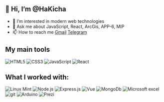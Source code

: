 ## 👋 Hi, I’m @HaKicha
- 👀 I’m interested in modern web technologies
- :speech_balloon: Ask me about JavaScript, React, ArcGis, APP-6, MIP
- 📫 How to reach me [Gmail](mailto:ivankika.1999@gmail.com) [Telegram](https://t.me/KichaKovalski)

## My main tools
![HTML5](https://img.shields.io/badge/HTML5-E34F26?style=for-the-badge&logo=html5&logoColor=white)
![CSS3](https://img.shields.io/badge/CSS3-1572B6?style=for-the-badge&logo=css3&logoColor=white)
![JavaScript](https://img.shields.io/badge/JavaScript-323330?style=for-the-badge&logo=javascript&logoColor=F7DF1E)
![React](https://img.shields.io/badge/React-20232A?style=for-the-badge&logo=react&logoColor=61DAFB)

## What I worked with:

![Linux Mint](https://img.shields.io/badge/Linux_Mint-87CF3E?style=for-the-badge&logo=linux-mint&logoColor=white)
![Node.js](https://img.shields.io/badge/Node.js-43853D?style=for-the-badge&logo=node.js&logoColor=white)
![Express.js](https://img.shields.io/badge/Express.js-404D59?style=for-the-badge)
![Vue](https://img.shields.io/badge/Vue.js-35495E?style=for-the-badge&logo=vue.js&logoColor=4FC08D)
![MongoDb](https://img.shields.io/badge/MongoDB-4EA94B?style=for-the-badge&logo=mongodb&logoColor=white)
![Microsoft excel](	https://img.shields.io/badge/Microsoft_Excel-217346?style=for-the-badge&logo=microsoft-excel&logoColor=white)
![git](https://img.shields.io/badge/git%20-%23F05033.svg?&style=for-the-badge&logo=git&logoColor=white) <img alt="Arduino" src="https://img.shields.io/badge/-Arduino-00979D?style=for-the-badge&logo=Arduino&logoColor=white"/> <img alt="Prezi" src="https://img.shields.io/badge/Prezi%20-%23000000.svg?&style=for-the-badge&logo=Prezi&logoColor=white"/>
